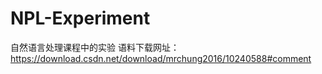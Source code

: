 # NPL-Experiment
自然语言处理课程中的实验
语料下载网址：https://download.csdn.net/download/mrchung2016/10240588#comment
